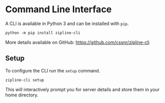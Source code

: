 # Command Line Interface

A CLI is available in Python 3 and can be installed with `pip`.

```shell
python -m pip install zipline-cli
```

More details available on GitHub: https://github.com/cssnr/zipline-cli

## Setup

To configure the CLI run the `setup` command.

```shell
zipline-cli setup
```

This will interactively prompt you for server details and store them in your home directory.
